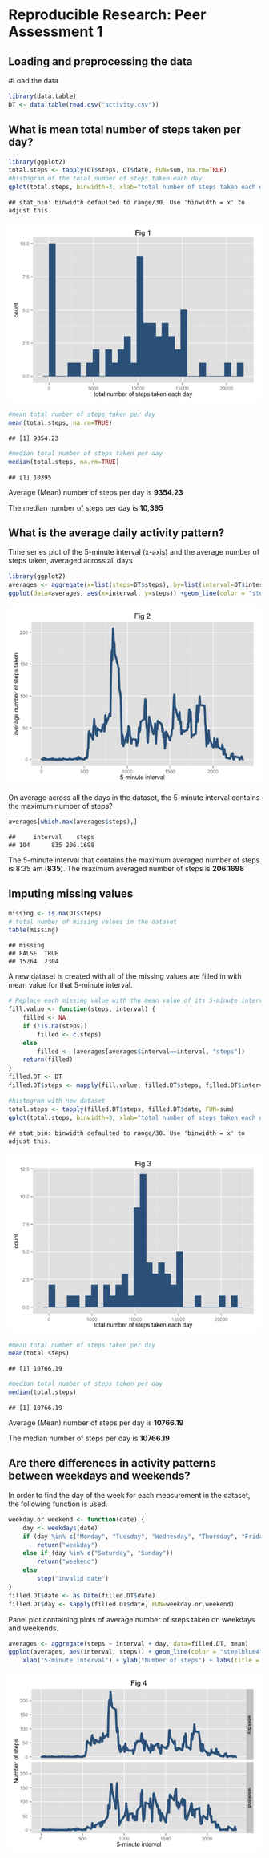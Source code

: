 # Reproducible Research: Peer Assessment 1


## Loading and preprocessing the data
#Load the data

```r
library(data.table)
DT <- data.table(read.csv("activity.csv"))
```


## What is mean total number of steps taken per day?

```r
library(ggplot2)
total.steps <- tapply(DT$steps, DT$date, FUN=sum, na.rm=TRUE)
#histogram of the total number of steps taken each day
qplot(total.steps, binwidth=3, xlab="total number of steps taken each day", main="Fig 1")+ geom_histogram(colour="steelblue4", fill="steelblue4")
```

```
## stat_bin: binwidth defaulted to range/30. Use 'binwidth = x' to adjust this.
```

![](PA1_template_files/figure-html/unnamed-chunk-1-1.png) 

```r
#mean total number of steps taken per day
mean(total.steps, na.rm=TRUE)
```

```
## [1] 9354.23
```

```r
#median total number of steps taken per day
median(total.steps, na.rm=TRUE)
```

```
## [1] 10395
```
Average (Mean) number of steps per day is **9354.23**

The median number of steps per day is **10,395**


## What is the average daily activity pattern?
Time series plot of the 5-minute interval (x-axis) and the average number of steps taken, averaged across all days


```r
library(ggplot2)
averages <- aggregate(x=list(steps=DT$steps), by=list(interval=DT$interval), FUN=mean, na.rm=TRUE)
ggplot(data=averages, aes(x=interval, y=steps)) +geom_line(color = "steelblue4", lwd = 2) + xlab("5-minute interval") + ylab("average number of steps taken")+ labs(title = expression("Fig 2"))
```

![](PA1_template_files/figure-html/unnamed-chunk-2-1.png) 

On average across all the days in the dataset, the 5-minute interval contains
the maximum number of steps?

```r
averages[which.max(averages$steps),]
```

```
##     interval    steps
## 104      835 206.1698
```

The 5-minute interval that contains the maximum averaged number of steps is 8:35 am (**835**).  The maximum averaged number of steps is **206.1698**


## Imputing missing values

```r
missing <- is.na(DT$steps)
# total number of missing values in the dataset
table(missing)
```

```
## missing
## FALSE  TRUE 
## 15264  2304
```

A new dataset is created with all of the missing values are filled in with mean value for that 5-minute interval.


```r
# Replace each missing value with the mean value of its 5-minute interval
fill.value <- function(steps, interval) {
    filled <- NA
    if (!is.na(steps))
        filled <- c(steps)
    else
        filled <- (averages[averages$interval==interval, "steps"])
    return(filled)
}
filled.DT <- DT
filled.DT$steps <- mapply(fill.value, filled.DT$steps, filled.DT$interval)
```


```r
#histogram with new dataset
total.steps <- tapply(filled.DT$steps, filled.DT$date, FUN=sum)
qplot(total.steps, binwidth=3, xlab="total number of steps taken each day", main="Fig 3") + geom_histogram(colour="steelblue4", fill="steelblue4")
```

```
## stat_bin: binwidth defaulted to range/30. Use 'binwidth = x' to adjust this.
```

![](PA1_template_files/figure-html/unnamed-chunk-5-1.png) 

```r
#mean total number of steps taken per day
mean(total.steps)
```

```
## [1] 10766.19
```

```r
#median total number of steps taken per day
median(total.steps)
```

```
## [1] 10766.19
```

Average (Mean) number of steps per day is **10766.19**

The median number of steps per day is **10766.19**


## Are there differences in activity patterns between weekdays and weekends?
In order to find the day of the week for each measurement in the dataset, the following function is used.


```r
weekday.or.weekend <- function(date) {
    day <- weekdays(date)
    if (day %in% c("Monday", "Tuesday", "Wednesday", "Thursday", "Friday"))
        return("weekday")
    else if (day %in% c("Saturday", "Sunday"))
        return("weekend")
    else
        stop("invalid date")
}
filled.DT$date <- as.Date(filled.DT$date)
filled.DT$day <- sapply(filled.DT$date, FUN=weekday.or.weekend)
```

Panel plot containing plots of average number of steps taken on weekdays and weekends.


```r
averages <- aggregate(steps ~ interval + day, data=filled.DT, mean)
ggplot(averages, aes(interval, steps)) + geom_line(color = "steelblue4", lwd = 2) + facet_grid(day ~ .) +
    xlab("5-minute interval") + ylab("Number of steps") + labs(title = expression("Fig 4"))
```

![](PA1_template_files/figure-html/unnamed-chunk-7-1.png) 

